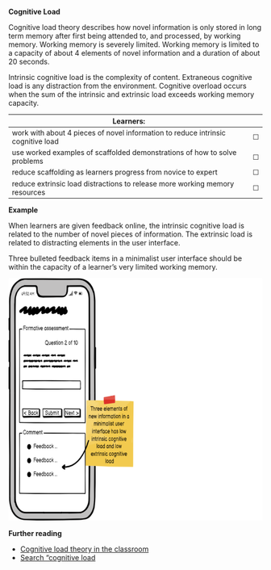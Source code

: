 **Cognitive Load**

Cognitive load theory describes how novel information is only stored in long term memory after first being attended to, and processed, by working memory. Working memory is severely limited. Working memory is limited to a capacity of about 4 elements of novel information and a duration of about 20 seconds. 

Intrinsic cognitive load is the complexity of content. Extraneous cognitive load is any distraction from the environment. Cognitive overload occurs when the sum of the intrinsic and extrinsic load exceeds working memory capacity. 


| Learners:     |   |  
| ------------- | ------------- |
|work with about 4 pieces of novel information to reduce intrinsic cognitive load|&#9744;| 
|use worked examples of scaffolded demonstrations of how to solve problems|&#9744;| 
|reduce scaffolding as learners progress from novice to expert|&#9744;| 
|reduce extrinsic load distractions to release more working memory resources|&#9744;|

**Example**  

When learners are given feedback online, the intrinsic cognitive load is related to the number of novel pieces of information. The extrinsic load is related to distracting elements in the user interface. 

Three bulleted feedback items in a minimalist user interface should be within the capacity of a learner’s very limited working memory.

<img src="https://raw.githubusercontent.com/warwick-bailey-work/lxd-sys/main/md/images/700-w-480-h/cognitive-load-700-480.png" height="480">  

**Further reading**  

* <a href="https://www.twinkl.co.uk/blog/cognitive-load-theory-in-the-classroom-explained" target="_top">Cognitive load theory in the classroom</a>
* <a href="https://www.google.com/search?q=cognive+load" target="_top">Search “cognitive load</a>

<div style="page-break-after: always;"></div>


